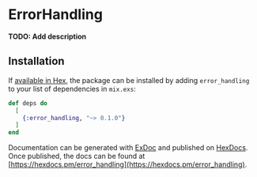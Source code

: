 # ErrorHandling

**TODO: Add description**

## Installation

If [available in Hex](https://hex.pm/docs/publish), the package can be installed
by adding `error_handling` to your list of dependencies in `mix.exs`:

```elixir
def deps do
  [
    {:error_handling, "~> 0.1.0"}
  ]
end
```

Documentation can be generated with [ExDoc](https://github.com/elixir-lang/ex_doc)
and published on [HexDocs](https://hexdocs.pm). Once published, the docs can
be found at [https://hexdocs.pm/error_handling](https://hexdocs.pm/error_handling).

